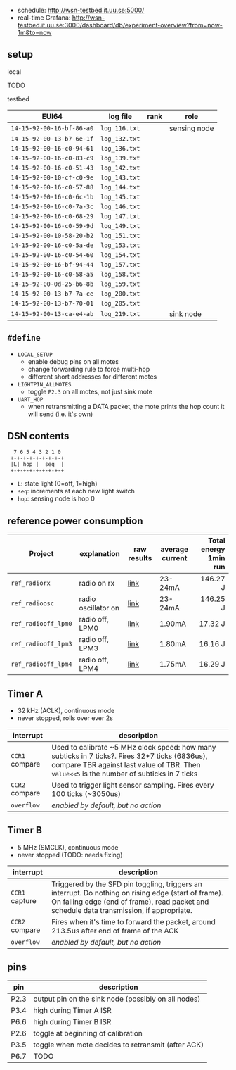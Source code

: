 * schedule: http://wsn-testbed.it.uu.se:5000/
* real-time Grafana: http://wsn-testbed.it.uu.se:3000/dashboard/db/experiment-overview?from=now-1m&to=now

## setup

local

TODO

testbed

| EUI64                     | log file      | rank | role         |
|---------------------------|---------------|------|--------------|
| `14-15-92-00-16-bf-86-a0` | `log_116.txt` |      | sensing node |
| `14-15-92-00-13-b7-6e-1f` | `log_132.txt` |      |              |
| `14-15-92-00-16-c0-94-61` | `log_136.txt` |      |              |
| `14-15-92-00-16-c0-83-c9` | `log_139.txt` |      |              |
| `14-15-92-00-16-c0-51-43` | `log_142.txt` |      |              |
| `14-15-92-00-10-cf-c0-9e` | `log_143.txt` |      |              |
| `14-15-92-00-16-c0-57-88` | `log_144.txt` |      |              |
| `14-15-92-00-16-c0-6c-1b` | `log_145.txt` |      |              |
| `14-15-92-00-16-c0-7a-3c` | `log_146.txt` |      |              |
| `14-15-92-00-16-c0-68-29` | `log_147.txt` |      |              |
| `14-15-92-00-16-c0-59-9d` | `log_149.txt` |      |              |
| `14-15-92-00-10-58-20-b2` | `log_151.txt` |      |              |
| `14-15-92-00-16-c0-5a-de` | `log_153.txt` |      |              |
| `14-15-92-00-16-c0-54-60` | `log_154.txt` |      |              |
| `14-15-92-00-16-bf-94-44` | `log_157.txt` |      |              |
| `14-15-92-00-16-c0-58-a5` | `log_158.txt` |      |              |
| `14-15-92-00-0d-25-b6-8b` | `log_159.txt` |      |              |
| `14-15-92-00-13-b7-7a-ce` | `log_200.txt` |      |              |
| `14-15-92-00-13-b7-70-01` | `log_205.txt` |      |              |
| `14-15-92-00-13-ca-e4-ab` | `log_219.txt` |      | sink node    |

## `#define`

* `LOCAL_SETUP`
    * enable debug pins on all motes
    * change forwarding rule to force multi-hop
    * different short addresses for different motes
* `LIGHTPIN_ALLMOTES`
    * toggle `P2.3` on all motes, not just sink mote
* `UART_HOP`
    * when retransmitting a DATA packet, the mote prints the hop count it will send (i.e. it's own)

## DSN contents

```
  7 6 5 4 3 2 1 0
 +-+-+-+-+-+-+-+-+
 |L| hop |  seq  |
 +-+-+-+-+-+-+-+-+
```

* `L`: state light (0=off, 1=high)
* `seq`: increments at each new light switch
* `hop`: sensing node is hop 0

## reference power consumption

| Project             | explanation         | raw results                                                                                                        | average current | Total energy 1min run |
| ------------------- | ------------------- | ------------------------------------------------------------------------------------------------------------------ | --------------- | ---------------------:|
| `ref_radiorx`       | radio on rx         | [link](http://wsn-testbed.it.uu.se:3000/dashboard/db/overview-of-the-20-nodes?from=1487256830000&to=1487256900000) |         23-24mA | 146.27 J              |
| `ref_radioosc`      | radio oscillator on | [link](http://wsn-testbed.it.uu.se:3000/dashboard/db/overview-of-the-20-nodes?from=1487256945000&to=1487257020000) |         23-24mA | 146.25 J              |
| `ref_radiooff_lpm0` | radio off, LPM0     | [link](http://wsn-testbed.it.uu.se:3000/dashboard/db/overview-of-the-20-nodes?from=1487256340000&to=1487256410000) |          1.90mA |  17.32 J              |
| `ref_radiooff_lpm3` | radio off, LPM3     | [link](http://wsn-testbed.it.uu.se:3000/dashboard/db/overview-of-the-20-nodes?from=1487256510000&to=1487256590000) |          1.80mA |  16.16 J              |
| `ref_radiooff_lpm4` | radio off, LPM4     | [link](http://wsn-testbed.it.uu.se:3000/dashboard/db/overview-of-the-20-nodes?from=1487256650000&to=1487256730000) |          1.75mA |  16.29 J              |

## Timer A

* 32 kHz (ACLK), continuous mode
* never stopped, rolls over ever 2s

| interrupt      | description |
|----------------|-------------|
| `CCR1` compare | Used to calibrate ~5 MHz clock speed: how many subticks in 7 ticks?. Fires 32*7 ticks (6836us), compare TBR against last value of TBR. Then `value<<5` is the number of subticks in 7 ticks |
| `CCR2` compare | Used to trigger light sensor sampling. Fires every 100 ticks (~3050us) |
| `overflow`     | _enabled by default, but no action_ |

## Timer B

* 5 MHz (SMCLK), continuous mode
* never stopped (TODO: needs fixing)

| interrupt        | description |
|------------------|-------------|
| `CCR1` capture   | Triggered by the SFD pin toggling, triggers an interrupt. Do nothing on rising edge (start of frame). On falling edge (end of frame), read packet and schedule data transmission, if appropriate. |
| `CCR2` compare   | Fires when it's time to forward the packet, around 213.5us after end of frame of the ACK |
| `overflow`       | _enabled by default, but no action_ |

## pins

| pin  | description |
|------|-------------|
| P2.3 | output pin on the sink node (possibly on all nodes) |
| P3.4 | high during Timer A ISR |
| P6.6 | high during Timer B ISR |
| P2.6 | toggle at beginning of calibration |
| P3.5 | toggle when mote decides to retransmit (after ACK) |
| P6.7 | TODO |
